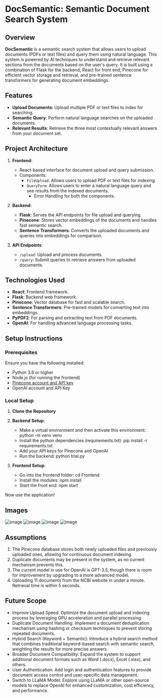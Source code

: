 # **DocSemantic: Semantic Document Search System**

## **Overview**

**DocSemantic** is a semantic search system that allows users to upload documents (PDFs or text files) and query them using natural language. This system is powered by AI techniques to understand and retrieve relevant sections from the documents based on the user's query. It is built using a combination of Flask for the backend, React for front end, Pinecone for efficient vector storage and retrieval, and pre-trained sentence transformers for generating document embeddings.

## **Features**

- **Upload Documents**: Upload multiple PDF or text files to index for searching.
- **Semantic Query**: Perform natural language searches on the uploaded documents.
- **Relevant Results**: Retrieve the three most contextually relevant answers from your document set.

## **Project Architecture**

1. **Frontend**: 
   - React-based interface for document upload and query submission.
   - Components:
     - `FileUpload`: Allows users to upload PDF or text files for indexing.
     - `QueryForm`: Allows users to enter a natural language query and see results from the indexed documents.
          - Error Handling for both the components.

2. **Backend**:
   - **Flask**: Serves the API endpoints for file upload and querying.
   - **Pinecone**: Stores vector embeddings of the documents and handles fast semantic search.
   - **Sentence Transformers**: Converts the uploaded documents and queries into embeddings for comparison.

3. **API Endpoints**:
   - `/upload`: Upload and process documents.
   - `/query`: Submit queries to retrieve answers from uploaded documents.

## **Technologies Used**

- **React**: Frontend framework.
- **Flask**: Backend web framework.
- **Pinecone**: Vector database for fast and scalable search.
- **Sentence Transformers**: Pre-trained models for converting text into embeddings.
- **PyPDF2**: For parsing and extracting text from PDF documents.
- **OpenAI**: For handling advanced language processing tasks.

## **Setup Instructions**

### **Prerequisites**

Ensure you have the following installed:
- Python 3.8 or higher
- Node.js (for running the frontend)
- [Pinecone account and API key](https://www.pinecone.io/)
- OpenAI account and API Key

### **Local Setup**
1. **Clone the Repository**
2. **Backend Setup**:
     - Make a virtual environment and then activate this environment: python -m venv venv
     - Install the python dependencies (requirements.txt): pip install -r requirements.txt
     - Add your API keys for Pinecone and OpenAI
     - Run the backend: python trial.py
      
3. **Frontend Setup**:
     - Go into the frontend folder: cd Frontend
     - Install the modules: npm install
     - Start the front end: npm start

Now use the application!

## **Images**
![image](https://github.com/user-attachments/assets/86a2d54b-d2d2-4b72-89c4-0c68b268198c)
![image](https://github.com/user-attachments/assets/bb1ed733-cd9b-43bb-92ee-5ad7c7cf3c1d)
![image](https://github.com/user-attachments/assets/4b489dd4-31ac-4e3e-9e9e-11b929bdd143)
![image](https://github.com/user-attachments/assets/d884a564-e2cd-4b19-bf1a-7599a26a7bb1)


## **Assumptions**
1. The Pinecone database stores both newly uploaded files and previously uploaded ones, allowing for continuous document indexing.
2. Duplicate documents may be present in the system, as no current mechanism prevents this.
3. The current model in use for OpenAI is GPT-3.5, though there is room for improvement by upgrading to a more advanced model.
4. Uploading 11 documents from the NCBI website in under a minute. Retrieval time is within 5 seconds.
   
## **Future Scope**
* Improve Upload Speed: Optimize the document upload and indexing process by leveraging GPU acceleration and parallel processing.
* Duplicate Document Handling: Implement a document deduplication mechanism using hashing or checksum techniques to prevent storing repeated documents.
* Hybrid Search (Keyword + Semantic): Introduce a hybrid search method that combines traditional keyword-based search with semantic search, weighting the results for more precise answers.
* Broader Document Compatibility: Expand the system to support additional document formats such as Word (.docx), Excel (.xlsx), and others.
* User Authentication: Add login and authentication features to provide document access control and user-specific data management.
* Switch to LLaMA Model: Explore using LLaMA or other open-source models to replace OpenAI for enhanced customization, cost efficiency, and performance.

